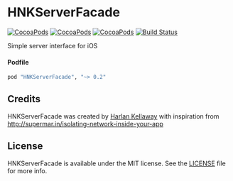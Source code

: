 # HNKServerFacade

[![CocoaPods](https://img.shields.io/cocoapods/v/HNKServerFacade.svg)](http://cocoapods.org/pods/HNKServerFacade)
[![CocoaPods](https://img.shields.io/cocoapods/l/HNKServerFacade.svg)](https://raw.githubusercontent.com/hkellaway/HNKServerFacade/master/LICENSE)
[![CocoaPods](https://img.shields.io/cocoapods/p/HNKServerFacade.svg)](http://cocoapods.org/pods/HNKServerFacade)
[![Build Status](https://travis-ci.org/hkellaway/HNKServerFacade.svg?branch=master)](https://travis-ci.org/hkellaway/HNKServerFacade)

Simple server interface for iOS

#### Podfile

```ruby
pod "HNKServerFacade", "~> 0.2"
```

## Credits

HNKServerFacade was created by [Harlan Kellaway](http://harlankellaway.com) with inspiration from http://supermar.in/isolating-network-inside-your-app

## License

HNKServerFacade is available under the MIT license. See the [LICENSE](https://raw.githubusercontent.com/hkellaway/HNKServerFacade/master/LICENSE) file for more info.
